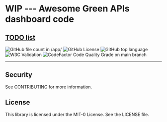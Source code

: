 # WIP --- Awesome Green APIs dashboard code

## [TODO list](TODO.md)

<!-- Fun badges from [https://shields.io/badges/](shields.io) -->
![GitHub file count in /app/](https://img.shields.io/github/directory-file-count/adamwirth/awesome-green-apis/app?style=flat-square&logoSize=auto&label=app%20files&color=darkgreen&cacheSeconds=302400)
![GitHub License](https://img.shields.io/github/license/adamwirth/awesome-green-apis?style=flat-square&logoSize=auto&cacheSeconds=604800)
![GitHub top language](https://img.shields.io/github/languages/top/adamwirth/awesome-green-apis?style=flat-square&logoSize=auto&cacheSeconds=302400)
![W3C Validation](https://img.shields.io/w3c-validation/html?targetUrl=https%3A%2F%2Fawesomegreenapis.org%2F&style=flat-square&cacheSeconds=302400)
![CodeFactor Code Quality Grade on main branch](https://img.shields.io/codefactor/grade/github/adamwirth/awesome-green-apis/main?style=flat-square&label=codefactor%20code%20quality)

---

## Security

See [CONTRIBUTING](CONTRIBUTING.md#security-issue-notifications) for more information.

## License

This library is licensed under the MIT-0 License.
See the LICENSE file.
